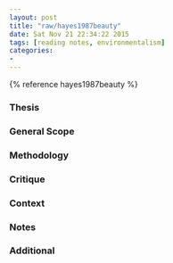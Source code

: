 ```yaml
---
layout: post
title: "raw/hayes1987beauty"
date: Sat Nov 21 22:34:22 2015
tags: [reading notes, environmentalism]
categories: 
- 
---
```


{% reference hayes1987beauty %}

### Thesis

### General Scope

### Methodology

### Critique

### Context

### Notes

### Additional

